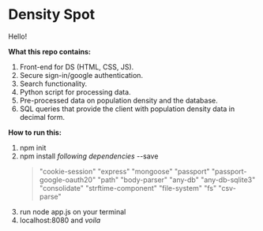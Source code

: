 # Density Spot 
Hello!

**What this repo contains:**
1) Front-end for DS (HTML, CSS, JS).
2) Secure sign-in/google authentication.
3) Search functionality. 
4) Python script for processing data. 
4) Pre-processed data on population density and the database. 
5) SQL queries that provide the client with population density data in decimal form. 

**How to run this:**
1) npm init
2) npm install *following dependencies* --save 
   > "cookie-session"
   > "express"
   > "mongoose"
   > "passport"
   > "passport-google-oauth20"
   > "path"
   > "body-parser"
   > "any-db"
   > "any-db-sqlite3"
   > "consolidate"
   > "strftime-component"
   > "file-system"
   > "fs"
   > "csv-parse"
3) run node app.js on your terminal 
4) localhost:8080 and *voila*
   
